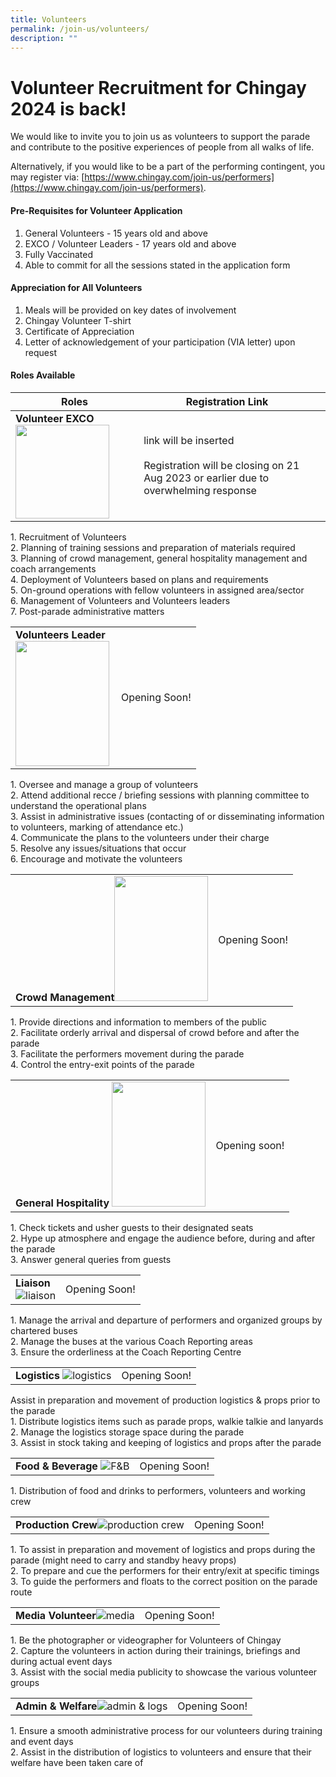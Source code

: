 ```yaml
---
title: Volunteers
permalink: /join-us/volunteers/
description: ""
---
```

# **Volunteer Recruitment for Chingay 2024 is back!**

We would like to invite you to join us as volunteers to support the parade and contribute to the positive experiences of people from all walks of life. 

Alternatively, if you would like to be a part of the performing contingent, you may register via:  [https://www.chingay.com/join-us/performers](https://www.chingay.com/join-us/performers).

#### **Pre-Requisites for Volunteer Application**

1. General Volunteers - 15 years old and above
2. EXCO / Volunteer Leaders - 17 years old and above 
3. Fully Vaccinated 
4. Able to commit for all the sessions stated in the application form  
 
 
#### **Appreciation for All Volunteers**

1. Meals will be provided on key dates of involvement
2. Chingay Volunteer T-shirt
3. Certificate of Appreciation 
4. Letter of acknowledgement of your participation (VIA letter) upon request

#### **Roles Available**

| Roles| Registration Link|  |  
| -------- | -------- | -------- | 
|**Volunteer EXCO** <img style="width:150px;height:150px" src="/images/Volunteers/EXCO.png">| link will be inserted<br><br> Registration will be closing on 21 Aug 2023 or earlier due to overwhelming response |  |  

1\. Recruitment of Volunteers  
2\. Planning of training sessions and preparation of materials required  
3\. Planning of crowd management, general hospitality management and coach arrangements<br>
4\. Deployment of Volunteers based on plans and requirements  
5\. On-ground operations with fellow volunteers in assigned area/sector  
6\. Management of Volunteers and Volunteers leaders<br>
7\. Post-parade administrative matters    

|   |   |
| -------- | -------- | 
| **Volunteers Leader**<br> <img style="width:150px;height:200px" align="left" src="/images/Volunteers/Leader%202.png">| Opening Soon! |         

1\. Oversee and manage a group of volunteers  
2\. Attend additional recce / briefing sessions with planning committee to understand the operational plans  
3\. Assist in administrative issues (contacting of or disseminating information to volunteers, marking of attendance etc.)  
4\. Communicate the plans to the volunteers under their charge  
5\. Resolve any issues/situations that occur  
6\. Encourage and motivate the volunteers

|||
| -------- | -------- | 
|**Crowd Management**<img style="width:150px;height:200px" src="/images/Volunteers/Crowd%20Management%202.png"> | Opening Soon!  |        

1\. Provide directions and information to members of the public  
2\. Facilitate orderly arrival and dispersal of crowd before and after the parade  
3\. Facilitate the performers movement during the parade  
4\. Control the entry-exit points of the parade       

|   |   |
| -------- | -------- | 
|**General Hospitality** <img style="width:150px;height:200px" src="/images/Volunteers/General%20Hospi.png"> |  Opening soon!  |         

1\. Check tickets and usher guests to their designated seats  
2\. Hype up atmosphere and engage the audience before, during and after the parade  
3\. Answer general queries from guests     

|   |   |
| -------- | -------- | 
| **Liaison**<br> ![liaison](/images/Volunteers/Liaison%202.png)| Opening Soon! |          

1\. Manage the arrival and departure of performers and organized groups by chartered buses  
2\. Manage the buses at the various Coach Reporting areas  
3\. Ensure the orderliness at the Coach Reporting Centre 

|  |   |
| -------- | -------- | 
|**Logistics** ![logistics](/images/Volunteers/Logistics%202.png)        |  Opening Soon! |

Assist in preparation and movement of production logistics &amp; props prior to the parade  
1\. Distribute logistics items such as parade props, walkie talkie and lanyards  
2\. Manage the logistics storage space during the parade  
3\. Assist in stock taking and keeping of logistics and props after the parade  

|  |   |
| -------- | -------- | 
|**Food &amp; Beverage** ![F&amp;B ](/images/Volunteers/F&amp;B%202.png)     | Opening Soon! |

1\. Distribution of food and drinks to performers, volunteers and working crew    

|  |  |
| -------- | -------- | 
| **Production Crew**![production crew](/images/Volunteers/Production%20crew%202.png)    |  Opening Soon!  |       

1\. To assist in preparation and movement of logistics and props during the parade (might need to carry and standby heavy props)  
2\. To prepare and cue the performers for their entry/exit at specific timings  
3\. To guide the performers and floats to the correct position on the parade route    

|   |   |
| -------- | -------- | 
| **Media Volunteer**![media](/images/Volunteers/Media%202.png)          |           Opening Soon!  |

1\. Be the photographer or videographer for Volunteers of Chingay  
2\. Capture the volunteers in action during their trainings, briefings and during actual event days  
3\. Assist with the social media publicity to showcase the various volunteer groups     

|   |   |
| -------- | -------- | 
| **Admin &amp; Welfare**![admin &amp; logs](/images/Volunteers/Admin%20&amp;%20logs%202.png)       |     Opening Soon! |    

1\. Ensure a smooth administrative process for our volunteers during training and event days  
2\. Assist in the distribution of logistics to volunteers and ensure that their welfare have been taken care of